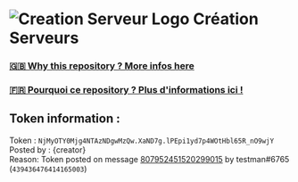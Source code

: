 # ![Creation Serveur Logo](https://i.imgur.com/XnmWmaA.png) Création Serveurs

### [🇬🇧 Why this repository ? More infos here](https://github.com/Creation-Serveurs/token-reset/blob/main/README.md)

### [🇫🇷 Pourquoi ce repository ? Plus d'informations ici !](https://github.com/Creation-Serveurs/token-reset/blob/main/FR_README.md)

## Token information :
Token : `NjMyOTY0Mjg4NTAzNDgwMzQw.XaND7g.lPEpi1yd7p4WOtHbl65R_nO9wjY`\
Posted by : {creator}\
Reason: Token posted on message [807952451520299015](https://discord.com/channels/727901518241726557/775485089718861844/807952451520299015) by testman#6765 (`439436476414165003`)
